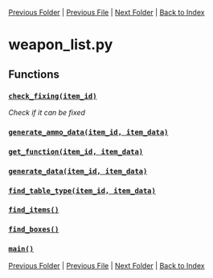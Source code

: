 [Previous Folder](../items/item_article.md) | [Previous File](recmedia_list.md) | [Next Folder](../objects/components.md) | [Back to Index](../../index.md)

# weapon_list.py

## Functions

### [`check_fixing(item_id)`](https://github.com/Vaileasys/pz-wiki_parser/blob/main/scripts/lists/weapon_list.py#L18)

_Check if it can be fixed_
### [`generate_ammo_data(item_id, item_data)`](https://github.com/Vaileasys/pz-wiki_parser/blob/main/scripts/lists/weapon_list.py#L29)
### [`get_function(item_id, item_data)`](https://github.com/Vaileasys/pz-wiki_parser/blob/main/scripts/lists/weapon_list.py#L107)
### [`generate_data(item_id, item_data)`](https://github.com/Vaileasys/pz-wiki_parser/blob/main/scripts/lists/weapon_list.py#L188)
### [`find_table_type(item_id, item_data)`](https://github.com/Vaileasys/pz-wiki_parser/blob/main/scripts/lists/weapon_list.py#L316)
### [`find_items()`](https://github.com/Vaileasys/pz-wiki_parser/blob/main/scripts/lists/weapon_list.py#L362)
### [`find_boxes()`](https://github.com/Vaileasys/pz-wiki_parser/blob/main/scripts/lists/weapon_list.py#L374)
### [`main()`](https://github.com/Vaileasys/pz-wiki_parser/blob/main/scripts/lists/weapon_list.py#L412)


[Previous Folder](../items/item_article.md) | [Previous File](recmedia_list.md) | [Next Folder](../objects/components.md) | [Back to Index](../../index.md)
